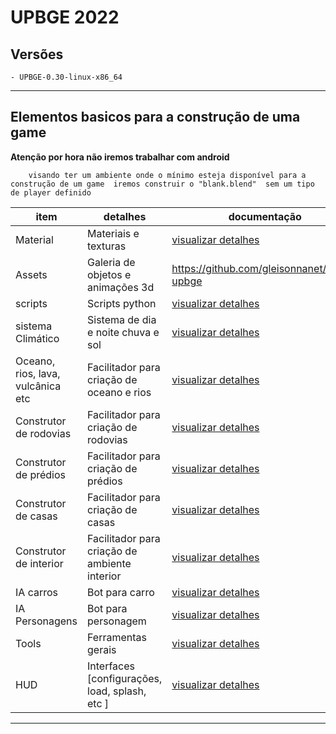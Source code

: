 #  UPBGE 2022
    

## Versões
    - UPBGE-0.30-linux-x86_64 
-----------------
 

## Elementos basicos para a construção de uma game
**Atenção por hora não iremos trabalhar com android**

        visando ter um ambiente onde o mínimo esteja disponível para a construção de um game  iremos construir o "blank.blend"  sem um tipo de player definido

item                               | detalhes                                           | documentação
-----------------------------------| ---------------------------------------------------|------------------------------------------------
Material                           | Materiais e texturas                               |[visualizar detalhes ](./doc/INPUT/keyboard.md)  
Assets                             | Galeria de objetos e animações 3d                  |<https://github.com/gleisonnanet/asset-upbge>  
scripts                            | Scripts python                                     |[visualizar detalhes ](./doc/INPUT/Joystick.md)  
sistema Climático                  | Sistema de dia e noite chuva e sol                 |[visualizar detalhes ](./doc/INPUT/Joystick.md)  
Oceano, rios, lava, vulcânica etc  | Facilitador para criação de oceano e rios          |[visualizar detalhes ](./doc/INPUT/Joystick.md)  
Construtor de rodovias             | Facilitador para criação de rodovias               |[visualizar detalhes ](./doc/INPUT/Joystick.md)  
Construtor de prédios              | Facilitador para criação de prédios                |[visualizar detalhes ](./doc/INPUT/Joystick.md)  
Construtor de casas                | Facilitador para criação de casas                  |[visualizar detalhes ](./doc/INPUT/Joystick.md)  
Construtor de interior             | Facilitador para criação de ambiente interior      |[visualizar detalhes ](./doc/INPUT/Joystick.md)  
IA carros                          | Bot para carro                                     |[visualizar detalhes ](./doc/INPUT/Joystick.md)  
IA Personagens                     | Bot para personagem                                |[visualizar detalhes ](./doc/INPUT/Joystick.md)  
Tools                              | Ferramentas gerais                                 |[visualizar detalhes ](./doc/INPUT/Joystick.md)  
HUD                                | Interfaces [configurações, load, splash, etc ]     |[visualizar detalhes ](./doc/INPUT/Joystick.md)  

------------------
 
